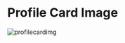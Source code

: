 # Profile Card Image
![profilecardimg](https://github.com/user-attachments/assets/dffc8ccf-f48c-4e6d-a42a-a25f0d3d0163)




